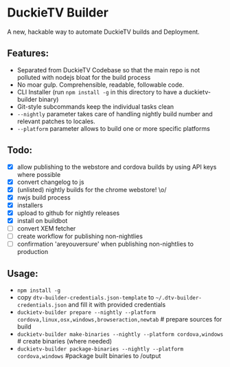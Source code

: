 DuckieTV Builder
================

A new, hackable way to automate DuckieTV builds and Deployment.

Features:
---------

* Separated from DuckieTV Codebase so that the main repo is not polluted with nodejs bloat for the build process
* No moar gulp. Comprehensible, readable, followable code.
* CLI Installer (run `npm install -g` in this directory to have a duckietv-builder binary)
* Git-style subcommands keep the individual tasks clean
* `--nightly` parameter takes care of handling nightly build number and relevant patches to locales.
* `--platform` parameter allows to build one or more specific platforms

Todo:
-----
- [x] allow publishing to the webstore and cordova builds by using API keys where possible
- [x] convert changelog to js
- [x] \(unlisted) nightly builds for the chrome webstore! \o/
- [x] nwjs build process
- [x] installers
- [x] upload to github for nightly releases
- [x] install on buildbot
- [ ] convert XEM fetcher
- [ ] create workflow for publishing non-nightlies
- [ ] confirmation 'areyouversure' when publishing non-nightlies to production

Usage:
------
* `npm install -g`
* copy `dtv-builder-credentials.json-template` to `~/.dtv-builder-credentials.json` and fill it with provided credentials
* `duckietv-builder prepare --nightly --platform cordova,linux,osx,windows,browseraction,newtab` # prepare sources for build
* `duckietv-builder make-binaries --nightly --platform cordova,windows` # create binaries (where needed)
* `duckietv-builder package-binaries --nightly --platform cordova,windows` #package built binaries to /output
